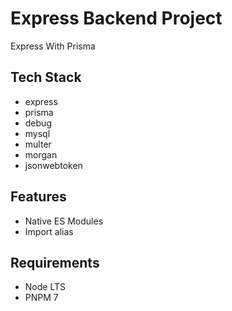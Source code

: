 # Express Backend Project
Express With Prisma 

## Tech Stack
- express
- prisma
- debug
- mysql
- multer
- morgan
- jsonwebtoken

## Features
- Native ES Modules
- Import alias

## Requirements
- Node LTS
- PNPM 7
